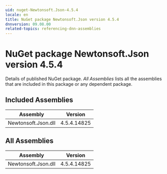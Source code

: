 ```yaml
---
uid: nuget-Newtonsoft.Json-4.5.4
locale: en
title: NuGet package Newtonsoft.Json version 4.5.4
dnnversion: 09.08.00
related-topics: referencing-dnn-assemblies
---
```


# NuGet package Newtonsoft.Json version 4.5.4
Details of published NuGet package.
*All Assemblies* lists all the assemblies that are included in this package or any dependent package.

## Included Assemblies

|Assembly|Version|
|---|---|
|Newtonsoft.Json.dll|4.5.4.14825|

## All Assemblies

|Assembly|Version|
|---|---|
|Newtonsoft.Json.dll|4.5.4.14825|

